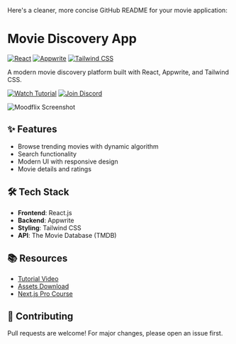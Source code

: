 Here's a cleaner, more concise GitHub README for your movie application:

# Movie Discovery App

[![React](https://img.shields.io/badge/React-61DAFB?style=for-the-badge&logo=react&logoColor=black)](https://react.dev/)
[![Appwrite](https://img.shields.io/badge/Appwrite-FD366E?style=for-the-badge&logo=appwrite&logoColor=white)](https://appwrite.io/)
[![Tailwind CSS](https://img.shields.io/badge/Tailwind_CSS-06B6D4?style=for-the-badge&logo=tailwindcss&logoColor=white)](https://tailwindcss.com/)

A modern movie discovery platform built with React, Appwrite, and Tailwind CSS.

[![Watch Tutorial](https://img.shields.io/badge/Watch_Tutorial-FF0000?style=for-the-badge&logo=youtube)](https://youtu.be/dCLhUialKPQ)
[![Join Discord](https://img.shields.io/badge/Join_Discord-5865F2?style=for-the-badge&logo=discord)](https://discord.gg/n6EdbFJ)

![Moodflix Screenshot](https://github.com/user-attachments/assets/acb3c1e6-04ef-4787-a602-f16abe9a04fe)

## ✨ Features

- Browse trending movies with dynamic algorithm
- Search functionality
- Modern UI with responsive design
- Movie details and ratings


## 🛠 Tech Stack

- **Frontend**: React.js
- **Backend**: Appwrite
- **Styling**: Tailwind CSS
- **API**: The Movie Database (TMDB)

## 📚 Resources

- [Tutorial Video](https://youtu.be/dCLhUialKPQ)
- [Assets Download](https://drive.google.com/file/d/1v_r4sFD8Veuj3TBEbNUjWdzLn-upaqwt/view)
- [Next.js Pro Course](https://jsmastery.pro/next15)

## 🤝 Contributing

Pull requests are welcome! For major changes, please open an issue first.

